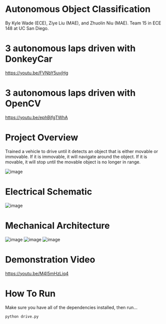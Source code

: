 # Autonomous Object Classification

By Kyle Wade (ECE), Ziye Liu (MAE), and Zhuolin Niu (MAE). Team 15 in ECE 148 at UC San Diego.

# 3 autonomous laps driven with DonkeyCar

https://youtu.be/FVNbY5uvjHg

# 3 autonomous laps driven with OpenCV

https://youtu.be/ephBjfgTWhA

# Project Overview 

Trained a vehicle to drive until it detects an object that is either movable or immovable. If it is immovable, it will navigate around the object. If it is movable, it will stop until the movable object is no longer in range.

![image](https://user-images.githubusercontent.com/59634395/207244675-022f54e1-1556-47b2-bb5b-98217dabb3b0.png)

# Electrical Schematic

![image](https://user-images.githubusercontent.com/59634395/207242946-bb10e014-676c-411b-b30b-95ce3fc1ac43.png)

# Mechanical Architecture

![image](https://user-images.githubusercontent.com/59634395/207244818-06fce14b-50aa-4358-9635-0933b3fe7b17.png)
![image](https://user-images.githubusercontent.com/59634395/207244869-3c7f0ef0-7008-4579-9187-efbad4ac7f68.png)
![image](https://user-images.githubusercontent.com/59634395/207244952-d64b235d-5281-41d7-9483-23dca541e885.png)

# Demonstration Video

https://youtu.be/M4I5mHzLiq4

# How To Run

Make sure you have all of the dependencies installed, then run...

`python drive.py`
